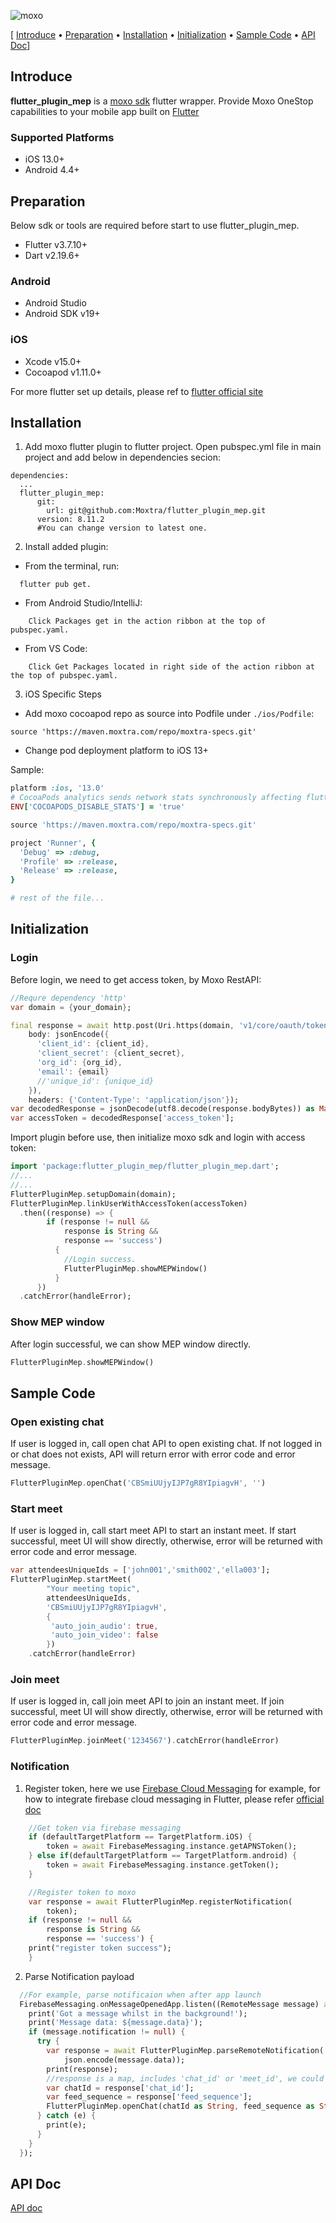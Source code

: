 ![moxo](https://assets-global.website-files.com/612ecbcc615e87b0b9b38524/62037243f5ede375a8705a34_Moxo-Website-Button.svg)

[ [Introduce](#introduce) &bull; [Preparation](#preparation) &bull; [Installation](#installation) &bull; [Initialization](#initialization) &bull; [Sample Code](#sample-code) &bull; [API Doc](#api-doc)]

## Introduce

**flutter_plugin_mep** is a [moxo sdk](https://www.moxo.com/platform/sdks) flutter wrapper. Provide Moxo OneStop capabilities to your mobile app built on [Flutter](https://flutter.dev/)

### Supported Platforms

* iOS 13.0+
* Android 4.4+

## Preparation

Below sdk or tools are required before start to use flutter_plugin_mep.

* Flutter v3.7.10+
* Dart v2.19.6+

### Android

* Android Studio
* Android SDK v19+

### iOS

* Xcode v15.0+
* Cocoapod v1.11.0+

For more flutter set up details, please ref to [flutter official site](https://flutter.dev/docs/get-started/install)

## Installation

1. Add moxo flutter plugin to flutter project. Open pubspec.yml file in main project and add below in dependencies secion:

```
dependencies:
  ...
  flutter_plugin_mep:
      git:
        url: git@github.com:Moxtra/flutter_plugin_mep.git
      version: 8.11.2
      #You can change version to latest one.
```

2. Install added plugin:

* From the terminal, run:

```
  flutter pub get.
```

* From Android Studio/IntelliJ:

```
    Click Packages get in the action ribbon at the top of pubspec.yaml.
```

* From VS Code:

```
    Click Get Packages located in right side of the action ribbon at the top of pubspec.yaml.
```

3. iOS Specific Steps

* Add moxo cocoapod repo as source into Podfile under ``./ios/Podfile``:

```
source 'https://maven.moxtra.com/repo/moxtra-specs.git'
```

* Change pod deployment platform to iOS 13+

Sample:

```ruby
platform :ios, '13.0'
# CocoaPods analytics sends network stats synchronously affecting flutter build latency.
ENV['COCOAPODS_DISABLE_STATS'] = 'true'

source 'https://maven.moxtra.com/repo/moxtra-specs.git'

project 'Runner', {
  'Debug' => :debug,
  'Profile' => :release,
  'Release' => :release,
}

# rest of the file...
```

## Initialization

### Login

Before login, we need to get access token, by Moxo RestAPI:

```dart
//Requre dependency 'http'
var domain = {your_domain};

final response = await http.post(Uri.https(domain, 'v1/core/oauth/token'),
    body: jsonEncode({
      'client_id': {client_id},
      'client_secret': {client_secret},
      'org_id': {org_id},
      'email': {email} 
      //'unique_id': {unique_id}
    }),
    headers: {'Content-Type': 'application/json'});
var decodedResponse = jsonDecode(utf8.decode(response.bodyBytes)) as Map;
var accessToken = decodedResponse['access_token'];
```

Import plugin before use, then initialize moxo sdk and login with access token:

```dart
import 'package:flutter_plugin_mep/flutter_plugin_mep.dart';
//...
//...
FlutterPluginMep.setupDomain(domain);
FlutterPluginMep.linkUserWithAccessToken(accessToken)
  .then((response) => {
        if (response != null &&
            response is String &&
            response == 'success')
          {
            //Login success.
            FlutterPluginMep.showMEPWindow()
          }
      })
  .catchError(handleError);
```

### Show MEP window

After login successful, we can show MEP window directly.

```dart
FlutterPluginMep.showMEPWindow()
```

## Sample Code

### Open existing chat

If user is logged in, call open chat API to open existing chat. If not logged in or chat does not exists, API will return error with error code and error message.

```dart
FlutterPluginMep.openChat('CBSmiUUjyIJP7gR8YIpiagvH', '')
```

### Start meet

If user is logged in, call start meet API to start an instant meet. If start successful, meet UI will show directly, otherwise, error will be returned with error code and error message.

```dart
var attendeesUniqueIds = ['john001','smith002','ella003'];
FlutterPluginMep.startMeet(
        "Your meeting topic",
        attendeesUniqueIds,
        'CBSmiUUjyIJP7gR8YIpiagvH',
        {
         'auto_join_audio': true,
         'auto_join_video': false
        })
    .catchError(handleError)
```

### Join meet

If user is logged in, call join meet API to join an instant meet. If join successful, meet UI will show directly, otherwise, error will be returned with error code and error message.

```dart
FlutterPluginMep.joinMeet('1234567').catchError(handleError)
```

### Notification

1. Register token, here we use [Firebase Cloud Messaging](https://firebase.google.com/docs/cloud-messaging) for example, for how to integrate firebase cloud messaging in Flutter, please refer [official doc](https://firebase.google.com/docs/cloud-messaging/flutter/client)

```dart
    //Get token via firebase messaging
    if (defaultTargetPlatform == TargetPlatform.iOS) {
        token = await FirebaseMessaging.instance.getAPNSToken();
    } else if(defaultTargetPlatform == TargetPlatform.android) {
        token = await FirebaseMessaging.instance.getToken();
    }

    //Register token to moxo
    var response = await FlutterPluginMep.registerNotification(
        token);
    if (response != null &&
        response is String &&
        response == 'success') {
    print("register token success");
    }
```

2. Parse Notification payload

```dart
  //For example, parse notificaion when after app launch
  FirebaseMessaging.onMessageOpenedApp.listen((RemoteMessage message) async {
    print('Got a message whilst in the background!');
    print('Message data: ${message.data}');
    if (message.notification != null) {
      try {
        var response = await FlutterPluginMep.parseRemoteNotification(
            json.encode(message.data));
        print(response);
        //response is a map, includes 'chat_id' or 'meet_id', we could do more actions based on the parse result:
        var chatId = response['chat_id'];
        var feed_sequence = response['feed_sequence'];
        FlutterPluginMep.openChat(chatId as String, feed_sequence as String);
      } catch (e) {
        print(e);
      }
    }
  });
```

## API Doc

[API doc](https://htmlpreview.github.io/?https://github.com/Moxtra/flutter_plugin_mep/blob/main/doc/api/index.html)
